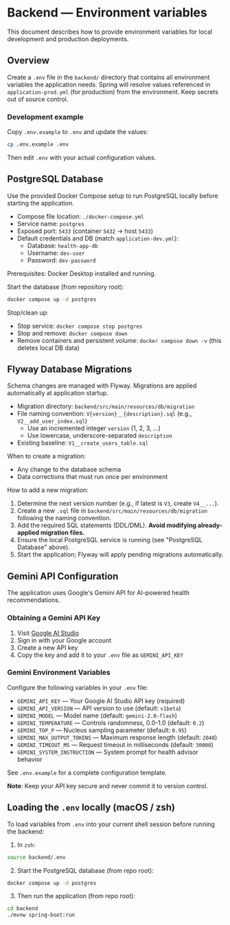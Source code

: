 # Backend — Environment variables

This document describes how to provide environment variables for local development and production deployments.

## Overview

Create a `.env` file in the `backend/` directory that contains all environment variables the application needs. Spring
will resolve values referenced in `application-prod.yml` (for production) from the environment. Keep secrets out
of source control.

### Development example

Copy `.env.example` to `.env` and update the values:

```bash
cp .env.example .env
```

Then edit `.env` with your actual configuration values.

## PostgreSQL Database

Use the provided Docker Compose setup to run PostgreSQL locally before starting the application.

- Compose file location: `./docker-compose.yml`
- Service name: `postgres`
- Exposed port: `5433` (container `5432` → host `5433`)
- Default credentials and DB (match `application-dev.yml`):
  - Database: `health-app-db`
  - Username: `dev-user`
  - Password: `dev-password`

Prerequisites: Docker Desktop installed and running.

Start the database (from repository root):

```bash
docker compose up -d postgres
```

Stop/clean up:
- Stop service: `docker compose stop postgres`
- Stop and remove: `docker compose down`
- Remove containers and persistent volume: `docker compose down -v` (this deletes local DB data)

## Flyway Database Migrations

Schema changes are managed with Flyway. Migrations are applied automatically at application startup.

- Migration directory: `backend/src/main/resources/db/migration`
- File naming convention: `V{version}__{description}.sql` (e.g., `V2__add_user_index.sql`)
  - Use an incremented integer `version` (1, 2, 3, …)
  - Use lowercase, underscore-separated `description`
- Existing baseline: `V1__create_users_table.sql`

When to create a migration:
- Any change to the database schema
- Data corrections that must run once per environment

How to add a new migration:
1. Determine the next version number (e.g., if latest is `V3`, create `V4__...`).
2. Create a new `.sql` file in `backend/src/main/resources/db/migration` following the naming convention.
3. Add the required SQL statements (DDL/DML). **Avoid modifying already-applied migration files.**
4. Ensure the local PostgreSQL service is running (see "PostgreSQL Database" above).
5. Start the application; Flyway will apply pending migrations automatically.

## Gemini API Configuration

The application uses Google's Gemini API for AI-powered health recommendations.

### Obtaining a Gemini API Key

1. Visit [Google AI Studio](https://aistudio.google.com/app/apikey)
2. Sign in with your Google account
3. Create a new API key
4. Copy the key and add it to your `.env` file as `GEMINI_API_KEY`

### Gemini Environment Variables

Configure the following variables in your `.env` file:

- `GEMINI_API_KEY` — Your Google AI Studio API key (required)
- `GEMINI_API_VERSION` — API version to use (default: `v1beta`)
- `GEMINI_MODEL` — Model name (default: `gemini-2.0-flash`)
- `GEMINI_TEMPERATURE` — Controls randomness, 0.0-1.0 (default: `0.2`)
- `GEMINI_TOP_P` — Nucleus sampling parameter (default: `0.95`)
- `GEMINI_MAX_OUTPUT_TOKENS` — Maximum response length (default: `2048`)
- `GEMINI_TIMEOUT_MS` — Request timeout in milliseconds (default: `30000`)
- `GEMINI_SYSTEM_INSTRUCTION` — System prompt for health advisor behavior

See `.env.example` for a complete configuration template.

**Note**: Keep your API key secure and never commit it to version control.

## Loading the `.env` locally (macOS / zsh)

To load variables from `.env` into your current shell session before running the backend:

1. In `zsh`:

```bash
source backend/.env
```

2. Start the PostgreSQL database (from repo root):

```bash
docker compose up -d postgres
```

3. Then run the application (from repo root):

```bash
cd backend
./mvnw spring-boot:run
```
